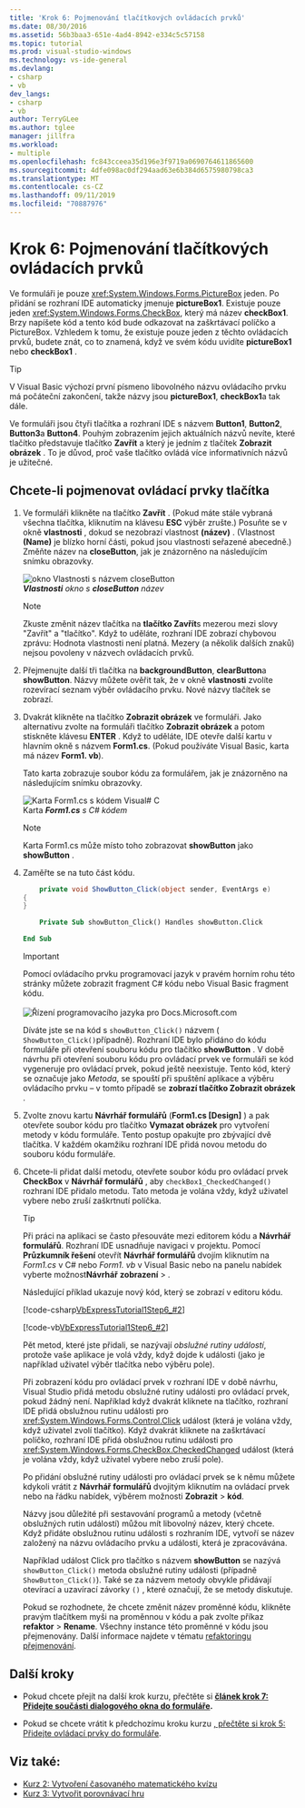 ```yaml
---
title: 'Krok 6: Pojmenování tlačítkových ovládacích prvků'
ms.date: 08/30/2016
ms.assetid: 56b3baa3-651e-4ad4-8942-e334c5c57158
ms.topic: tutorial
ms.prod: visual-studio-windows
ms.technology: vs-ide-general
ms.devlang:
- csharp
- vb
dev_langs:
- csharp
- vb
author: TerryGLee
ms.author: tglee
manager: jillfra
ms.workload:
- multiple
ms.openlocfilehash: fc843cceea35d196e3f9719a0690764611865600
ms.sourcegitcommit: 4dfe098ac0df294aad63e6b384d6575980798ca3
ms.translationtype: MT
ms.contentlocale: cs-CZ
ms.lasthandoff: 09/11/2019
ms.locfileid: "70887976"
---
```

# <a name="step-6-name-your-button-controls"></a>Krok 6: Pojmenování tlačítkových ovládacích prvků

Ve formuláři je pouze <xref:System.Windows.Forms.PictureBox> jeden. Po přidání se rozhraní IDE automaticky jmenuje **pictureBox1**. Existuje pouze jeden <xref:System.Windows.Forms.CheckBox>, který má název **checkBox1**. Brzy napíšete kód a tento kód bude odkazovat na zaškrtávací políčko a PictureBox. Vzhledem k tomu, že existuje pouze jeden z těchto ovládacích prvků, budete znát, co to znamená, když ve svém kódu uvidíte **pictureBox1** nebo **checkBox1** .

> [!TIP]
> V Visual Basic výchozí první písmeno libovolného názvu ovládacího prvku má počáteční zakončení, takže názvy jsou **pictureBox1**, **checkBox1**a tak dále.

Ve formuláři jsou čtyři tlačítka a rozhraní IDE s názvem **Button1**, **Button2**, **Button3**a **Button4**. Pouhým zobrazením jejich aktuálních názvů nevíte, které tlačítko představuje tlačítko **Zavřít** a který je jedním z tlačítek **Zobrazit obrázek** . To je důvod, proč vaše tlačítko ovládá více informativních názvů je užitečné.

## <a name="to-name-your-button-controls"></a>Chcete-li pojmenovat ovládací prvky tlačítka

1. Ve formuláři klikněte na tlačítko **Zavřít** . (Pokud máte stále vybraná všechna tlačítka, kliknutím na klávesu **ESC** výběr zrušte.) Posuňte se v okně **vlastnosti** , dokud se nezobrazí vlastnost **(název)** . (Vlastnost **(Name)** je blízko horní části, pokud jsou vlastnosti seřazené abecedně.) Změňte název na **closeButton**, jak je znázorněno na následujícím snímku obrazovky.

    ![okno Vlastnosti s názvem closeButton](../ide/media/express_setnameproperty.png)<br>***Vlastnosti*** *okno s* ***closeButton*** *název*

    > [!NOTE]
    > Zkuste změnit název tlačítka na **tlačítko Zavřít**s mezerou mezi slovy "Zavřít" a "tlačítko". Když to uděláte, rozhraní IDE zobrazí chybovou zprávu: Hodnota vlastnosti není platná. Mezery (a několik dalších znaků) nejsou povoleny v názvech ovládacích prvků.

1. Přejmenujte další tři tlačítka na **backgroundButton**, **clearButton**a **showButton**.
Názvy můžete ověřit tak, že v okně **vlastnosti** zvolíte rozevírací seznam výběr ovládacího prvku. Nové názvy tlačítek se zobrazí.

1. Dvakrát klikněte na tlačítko **Zobrazit obrázek** ve formuláři. Jako alternativu zvolte na formuláři tlačítko **Zobrazit obrázek** a potom stiskněte klávesu **ENTER** . Když to uděláte, IDE otevře další kartu v hlavním okně s názvem **Form1.cs**. (Pokud používáte Visual Basic, karta má název **Form1. vb**).

   Tato karta zobrazuje soubor kódu za formulářem, jak je znázorněno na následujícím snímku obrazovky.

    ![Karta Form1.cs s kódem Visual&#35; C](../ide/media/express_showbuttoncode.png)<br>
Karta ***Form1.cs*** *s C# kódem*

    > [!NOTE]
    > Karta Form1.cs může místo toho zobrazovat **showButton** jako **showButton** .

1. Zaměřte se na tuto část kódu.

    ```csharp
        private void ShowButton_Click(object sender, EventArgs e)
    {
    }
    ```

    ```vb
        Private Sub showButton_Click() Handles showButton.Click
    
    End Sub
    ```

   > [!IMPORTANT]
   > Pomocí ovládacího prvku programovací jazyk v pravém horním rohu této stránky můžete zobrazit fragment C# kódu nebo Visual Basic fragment kódu.<br><br>![Řízení programovacího jazyka pro Docs.Microsoft.com](../ide/media/docs-programming-language-control.png)

   Díváte jste se na kód s `showButton_Click()` názvem ( `ShowButton_Click()`případně). Rozhraní IDE bylo přidáno do kódu formuláře při otevření souboru kódu pro tlačítko **showButton** . V době návrhu při otevření souboru kódu pro ovládací prvek ve formuláři se kód vygeneruje pro ovládací prvek, pokud ještě neexistuje. Tento kód, který se označuje jako *Metoda*, se spouští při spuštění aplikace a výběru ovládacího prvku – v tomto případě se **zobrazí tlačítko Zobrazit obrázek** .

1. Zvolte znovu kartu **Návrhář formulářů** (**Form1.cs [Design]** ) a pak otevřete soubor kódu pro tlačítko **Vymazat obrázek** pro vytvoření metody v kódu formuláře. Tento postup opakujte pro zbývající dvě tlačítka. V každém okamžiku rozhraní IDE přidá novou metodu do souboru kódu formuláře.

1. Chcete-li přidat další metodu, otevřete soubor kódu pro ovládací prvek **CheckBox** v **Návrhář formulářů** , aby `checkBox1_CheckedChanged()` rozhraní IDE přidalo metodu. Tato metoda je volána vždy, když uživatel vybere nebo zruší zaškrtnutí políčka.

   > [!TIP]
   > Při práci na aplikaci se často přesouváte mezi editorem kódu a **Návrhář formulářů**. Rozhraní IDE usnadňuje navigaci v projektu. Pomocí **Průzkumník řešení** otevřít **Návrhář formulářů** dvojím kliknutím na *Form1.cs* v C# nebo *Form1. vb* v Visual Basic nebo na panelu nabídek vyberte možnost**Návrhář** **zobrazení** > .

    Následující příklad ukazuje nový kód, který se zobrazí v editoru kódu.

    [!code-csharp[VbExpressTutorial1Step6_#2](../ide/codesnippet/CSharp/step-6-name-your-button-controls_2.cs)]
    
    [!code-vb[VbExpressTutorial1Step6_#2](../ide/codesnippet/VisualBasic/step-6-name-your-button-controls_2.vb)]

    Pět metod, které jste přidali, se nazývají *obslužné rutiny událostí*, protože vaše aplikace je volá vždy, když dojde k události (jako je například uživatel výběr tlačítka nebo výběru pole).

    Při zobrazení kódu pro ovládací prvek v rozhraní IDE v době návrhu, Visual Studio přidá metodu obslužné rutiny události pro ovládací prvek, pokud žádný není. Například když dvakrát kliknete na tlačítko, rozhraní IDE přidá obslužnou rutinu události pro <xref:System.Windows.Forms.Control.Click> událost (která je volána vždy, když uživatel zvolí tlačítko). Když dvakrát kliknete na zaškrtávací políčko, rozhraní IDE přidá obslužnou rutinu události pro <xref:System.Windows.Forms.CheckBox.CheckedChanged> událost (která je volána vždy, když uživatel vybere nebo zruší pole).

    Po přidání obslužné rutiny události pro ovládací prvek se k němu můžete kdykoli vrátit z **Návrhář formulářů** dvojitým kliknutím na ovládací prvek nebo na řádku nabídek, výběrem možnosti **Zobrazit** > **kód**.

    Názvy jsou důležité při sestavování programů a metody (včetně obslužných rutin událostí) můžou mít libovolný název, který chcete. Když přidáte obslužnou rutinu události s rozhraním IDE, vytvoří se název založený na názvu ovládacího prvku a události, která je zpracovávána.

    Například událost Click pro tlačítko s názvem **showButton** se nazývá `showButton_Click()` metoda obslužné rutiny události (případně `ShowButton_Click()`). Také se za názvem metody obvykle přidávají otevírací a uzavírací závorky `()` , které označují, že se metody diskutuje.

    Pokud se rozhodnete, že chcete změnit název proměnné kódu, klikněte pravým tlačítkem myši na proměnnou v kódu a pak zvolte příkaz **refaktor** > **Rename**. Všechny instance této proměnné v kódu jsou přejmenovány. Další informace najdete v tématu [refaktoringu přejmenování](../ide/reference/rename.md).

## <a name="next-steps"></a>Další kroky

* Pokud chcete přejít na další krok kurzu, přečtěte si  **[článek krok 7: Přidejte součásti dialogového okna do formuláře](../ide/step-7-add-dialog-components-to-your-form.md).**

* Pokud se chcete vrátit k předchozímu kroku kurzu [, přečtěte si krok 5: Přidejte ovládací prvky do formuláře](../ide/step-5-add-controls-to-your-form.md).

## <a name="see-also"></a>Viz také:

* [Kurz 2: Vytvoření časovaného matematického kvízu](tutorial-2-create-a-timed-math-quiz.md)
* [Kurz 3: Vytvořit porovnávací hru](tutorial-3-create-a-matching-game.md)
